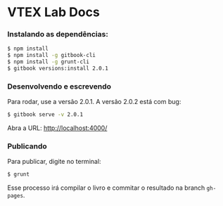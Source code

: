# VTEX Lab Docs

### Instalando as dependências:

```sh
$ npm install
$ npm install -g gitbook-cli
$ npm install -g grunt-cli
$ gitbook versions:install 2.0.1
```

### Desenvolvendo e escrevendo

Para rodar, use a versão 2.0.1. A versão 2.0.2 está com bug:

```sh
$ gitbook serve -v 2.0.1
```

Abra a URL: [http://localhost:4000/](http://localhost:4000/)

### Publicando

Para publicar, digite no terminal:

```sh
$ grunt
```

Esse processo irá compilar o livro e commitar o resultado na branch `gh-pages`.

